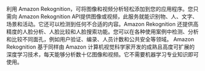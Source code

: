 利用 Amazon Rekognition，可将图像和视频分析轻松添加到您的应用程序。您只需向 Amazon Rekognition APl提供图像或视频，此服务就能识别物、人、文字、场景和活动。它还可以检测到任何不合适的内容。Amazon Rekognition 还提供高精度的人脸分析、人脸比较和人脸搜索功能。您可以在各种使用案例中检测、分析和比较不同面孔，例如用户验证、编录、人员计数和公共安全等领域。
Amazon Rekognition 基于同样由 Amazon 计算机视觉科学家开发的成熟且高度可扩展的深度学习技术，每天能够分析数十亿图像和视频。它不需要机器学习专业知识即可使用。